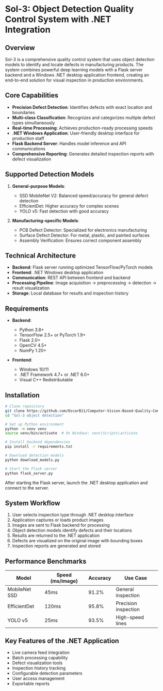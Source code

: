 # Sol-3: Object Detection Quality Control System with .NET Integration

## Overview
Sol-3 is a comprehensive quality control system that uses object detection models to identify and locate defects in manufacturing products. The system combines powerful deep learning models with a Flask server backend and a Windows .NET desktop application frontend, creating an end-to-end solution for visual inspection in production environments.

## Core Capabilities
- **Precision Defect Detection**: Identifies defects with exact location and boundaries
- **Multi-class Classification**: Recognizes and categorizes multiple defect types simultaneously
- **Real-time Processing**: Achieves production-ready processing speeds
- **.NET Windows Application**: User-friendly desktop interface for production staff
- **Flask Backend Server**: Handles model inference and API communications
- **Comprehensive Reporting**: Generates detailed inspection reports with defect visualization

## Supported Detection Models
1. **General-purpose Models**:
   - SSD MobileNet V2: Balanced speed/accuracy for general defect detection
   - EfficientDet: Higher accuracy for complex scenes
   - YOLO v5: Fast detection with good accuracy

2. **Manufacturing-specific Models**:
   - PCB Defect Detector: Specialized for electronics manufacturing
   - Surface Defect Detector: For metal, plastic, and painted surfaces
   - Assembly Verification: Ensures correct component assembly

## Technical Architecture
- **Backend**: Flask server running optimized TensorFlow/PyTorch models
- **Frontend**: .NET Windows desktop application
- **Communication**: REST API between frontend and backend
- **Processing Pipeline**: Image acquisition → preprocessing → detection → result visualization
- **Storage**: Local database for results and inspection history

## Requirements
- **Backend**:
  - Python 3.8+
  - TensorFlow 2.5+ or PyTorch 1.9+
  - Flask 2.0+
  - OpenCV 4.5+
  - NumPy 1.20+

- **Frontend**:
  - Windows 10/11
  - .NET Framework 4.7+ or .NET 6.0+
  - Visual C++ Redistributable

## Installation
```bash
# Clone repository
git clone https://github.com/OscarB11/Computer-Vision-Based-Quality-Control-System.git
cd "Sol-3 object detection"

# Set up Python environment
python -m venv venv
source venv/bin/activate  # On Windows: venv\Scripts\activate

# Install backend dependencies
pip install -r requirements.txt

# Download detection models
python download_models.py

# Start the Flask server
python flask_server.py
```

After starting the Flask server, launch the .NET desktop application and connect to the server.

## System Workflow
1. User selects inspection type through .NET desktop interface
2. Application captures or loads product images
3. Images are sent to Flask backend for processing
4. Object detection models identify defects and their locations
5. Results are returned to the .NET application
6. Defects are visualized on the original image with bounding boxes
7. Inspection reports are generated and stored

## Performance Benchmarks
| Model | Speed (ms/image) | Accuracy | Use Case |
|-------|-----------------|----------|----------|
| MobileNet SSD | 45ms | 91.2% | General inspection |
| EfficientDet | 120ms | 95.8% | Precision inspection |
| YOLO v5 | 25ms | 93.5% | High-speed lines |

## Key Features of the .NET Application
- Live camera feed integration
- Batch processing capability
- Defect visualization tools
- Inspection history tracking
- Configurable detection parameters
- User access management
- Exportable reports
